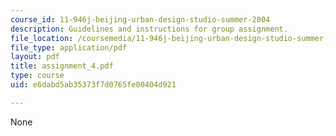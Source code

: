 ```yaml
---
course_id: 11-946j-beijing-urban-design-studio-summer-2004
description: Guidelines and instructions for group assignment.
file_location: /coursemedia/11-946j-beijing-urban-design-studio-summer-2004/e6dabd5ab35373f7d0765fe00404d921_assignment_4.pdf
file_type: application/pdf
layout: pdf
title: assignment_4.pdf
type: course
uid: e6dabd5ab35373f7d0765fe00404d921

---
```

None